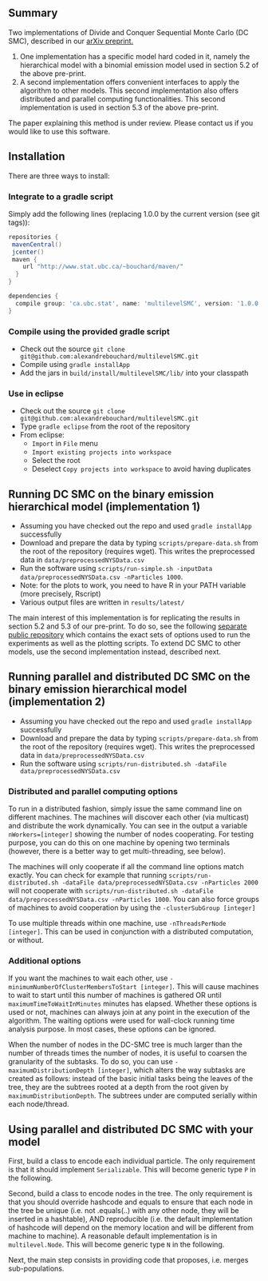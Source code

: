 <!-- File generated by tutorialj -->


Summary
-------

Two implementations of Divide and Conquer Sequential Monte Carlo (DC SMC), described in our 
[arXiv preprint.](http://arxiv.org/abs/1406.4993)

1. One implementation has a specific model hard coded in it, namely the hierarchical model 
   with a binomial emission model used in section 5.2 of the above pre-print.
2. A second implementation offers convenient interfaces to apply the algorithm to other models. 
   This second implementation also offers distributed and parallel computing functionalities.
   This second implementation is used in section 5.3 of the above pre-print.

The paper explaining this method is under review. Please contact us if you would like to use this software.


Installation
------------

There are three ways to install:

### Integrate to a gradle script

Simply add the following lines (replacing 1.0.0 by the current version (see git tags)):

```groovy
repositories {
 mavenCentral()
 jcenter()
 maven {
    url "http://www.stat.ubc.ca/~bouchard/maven/"
  }
}

dependencies {
  compile group: 'ca.ubc.stat', name: 'multilevelSMC', version: '1.0.0'
}
```

### Compile using the provided gradle script

- Check out the source ``git clone git@github.com:alexandrebouchard/multilevelSMC.git``
- Compile using ``gradle installApp``
- Add the jars in ``build/install/multilevelSMC/lib/`` into your classpath

### Use in eclipse

- Check out the source ``git clone git@github.com:alexandrebouchard/multilevelSMC.git``
- Type ``gradle eclipse`` from the root of the repository
- From eclipse:
  - ``Import`` in ``File`` menu
  - ``Import existing projects into workspace``
  - Select the root
  - Deselect ``Copy projects into workspace`` to avoid having duplicates
  
  
Running DC SMC on the binary emission hierarchical model (implementation 1)
---------------------------------------------------------------------------

- Assuming you have checked out the repo and used ``gradle installApp`` successfully
- Download and prepare the data by typing ``scripts/prepare-data.sh`` from the root of the repository (requires wget). This writes the preprocessed data in ``data/preprocessedNYSData.csv``
- Run the software using ``scripts/run-simple.sh -inputData data/preprocessedNYSData.csv -nParticles 1000``. 
- Note: for the plots to work, you need to have R in your PATH variable (more precisely, Rscript) 
- Various output files are written in ``results/latest/``

The main interest of this implementation is for replicating the results in section 5.2 and 5.3 of 
our pre-print. To do so, see the following [separate public repository](https://github.com/alexandrebouchard/multilevelSMC-experiments) 
which contains the exact sets of options used to run the experiments as well as the plotting scripts.
To extend DC SMC to other models, use the second implementation instead, described next.


Running parallel and distributed DC SMC on the binary emission hierarchical model (implementation 2)
----------------------------------------------------------------------------------------------------

- Assuming you have checked out the repo and used ``gradle installApp`` successfully
- Download and prepare the data by typing ``scripts/prepare-data.sh`` from the root of the repository (requires wget). This writes the preprocessed data in ``data/preprocessedNYSData.csv``
- Run the software using ``scripts/run-distributed.sh -dataFile data/preprocessedNYSData.csv``

### Distributed and parallel computing options

To run in a distributed fashion, simply issue the same command line on different machines. The machines will 
discover each other (via multicast) and distribute the work dynamically. You can see in the output a variable 
``nWorkers=[integer]`` showing the number of nodes cooperating. For testing purpose, you can do this on
one machine by opening two terminals (however, there is a better way to get multi-threading, see below).

The machines will only cooperate if all the command line options match exactly. You can check for example that running 
``scripts/run-distributed.sh -dataFile data/preprocessedNYSData.csv -nParticles 2000`` will not cooperate with 
``scripts/run-distributed.sh -dataFile data/preprocessedNYSData.csv -nParticles 1000``. You can also force groups 
of machines to avoid cooperation by using the ``-clusterSubGroup [integer]``

To use multiple threads within one machine, use ``-nThreadsPerNode [integer]``. This can be used in conjunction with 
a distributed computation, or without. 


### Additional options

If you want the machines to wait each other, 
use ``-minimumNumberOfClusterMembersToStart [integer]``. This will cause machines to wait to start until this number 
of machines is gathered OR until ``maximumTimeToWaitInMinutes`` minutes has elapsed. 
Whether these options is used or not, machines can always join at any point in the execution of the algorithm. 
The waiting options were used for wall-clock 
running time analysis purpose. In most cases, these options can be ignored.

When the number of nodes in the DC-SMC tree is much larger than the number of threads times the number of nodes, 
it is useful to 
coarsen the granularity of the subtasks. To do so, you can use ``-maximumDistributionDepth [integer]``, which alters the 
way subtasks are created as follows: instead of the basic initial tasks being the leaves of the tree, they are the 
subtrees rooted at a depth from the root given by ``maximumDistributionDepth``. The subtrees under are computed 
serially within each node/thread. 


Using parallel and distributed DC SMC with your model
-----------------------------------------------------

First, build a class to encode each individual particle. The only requirement is that it should implement 
``Serializable``. This will become generic type ``P`` in the following. 

Second, build a class to encode nodes in the tree. The only requirement is that you should override hashcode 
and equals to ensure that each node in the tree be unique (i.e. not .equals(..) with any other node, 
they will be inserted in a hashtable), AND reproducible (i.e. the default implementation of hashcode will 
depend on the memory location and will be different from machine to machine). A reasonable default implementation 
is in ``multilevel.Node``. This will become generic type ``N`` in the following. 

Next, the main step consists in providing code that proposes, i.e. merges sub-populations. 
  


